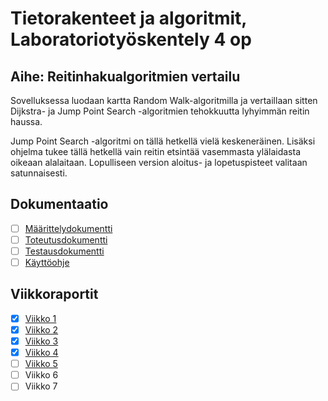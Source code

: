 # Tietorakenteet ja algoritmit, Laboratoriotyöskentely 4 op

## Aihe: Reitinhakualgoritmien vertailu

Sovelluksessa luodaan kartta Random Walk-algoritmilla ja vertaillaan sitten Dijkstra- ja Jump Point Search -algoritmien tehokkuutta lyhyimmän reitin haussa. 

Jump Point Search -algoritmi on tällä hetkellä vielä keskeneräinen. Lisäksi ohjelma tukee tällä hetkellä vain reitin etsintää vasemmasta ylälaidasta oikeaan alalaitaan. Lopulliseen version aloitus- ja lopetuspisteet valitaan satunnaisesti.

## Dokumentaatio

- [ ] [Määrittelydokumentti](dokumentaatio/maarittely.md)
- [ ] [Toteutusdokumentti](dokumentaatio/toteutus.md)
- [ ] [Testausdokumentti](dokumentaatio/testaus.md)
- [ ] [Käyttöohje](dokumentaatio/kayttoohje.md)

## Viikkoraportit

- [x] [Viikko 1](dokumentaatio/viikko1.md)
- [x] [Viikko 2](dokumentaatio/viikko2.md)       
- [x] [Viikko 3](dokumentaatio/viikko3.md)   
- [x] [Viikko 4](dokumentaatio/viikko4.md)   
- [ ] [Viikko 5](dokumentaatio/viikko5.md) 
- [ ] Viikko 6
- [ ] Viikko 7  
